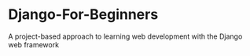 # Django-For-Beginners
A project-based approach to learning web development with the Django web framework
